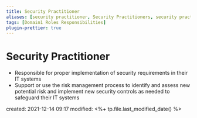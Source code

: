 ```yaml
---
title: Security Practitioner
aliases: [security practitioner, Security Practitioners, security practitioners]
tags: [Domain1 Roles Responsibilities]
plugin-prettier: true
---
```


# Security Practitioner

- Responsible for proper implementation of security requirements in their IT systems
- Support or use the risk management process to identify and assess new potential risk and implement new security controls as needed to safeguard their IT systems

created: 2021-12-14 09:17
modified: <%+ tp.file.last_modified_date() %>
